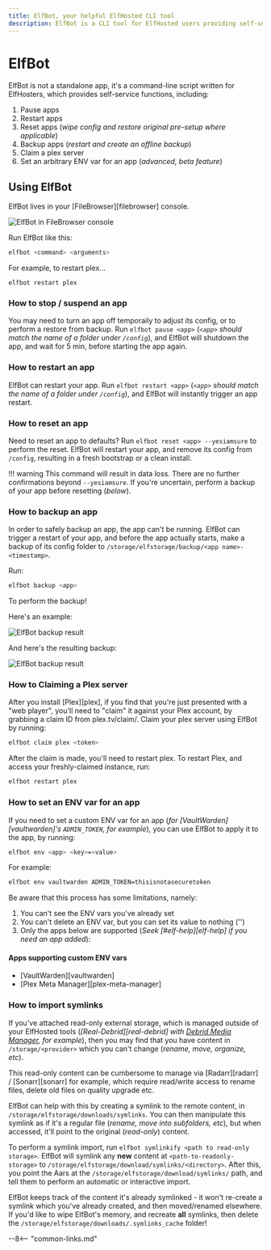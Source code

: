 ```yaml
---
title: ElfBot, your helpful ElfHosted CLI tool
description: ElfBot is a CLI tool for ElfHosted users providing self-service functions such as restarts, backups, and Plex claims
---
```

# ElfBot

ElfBot is not a standalone app, it's a command-line script written for ElfHosters, which provides self-service functions, including:

1. Pause apps
2. Restart apps
3. Reset apps (*wipe config and restore original pre-setup where applicable*)
4. Backup apps (*restart and create an offline backup*)
5. Claim a plex server
6. Set an arbitrary ENV var for an app (*advanced, beta feature*)

## Using ElfBot

ElfBot lives in your [FileBrowser][filebrowser] console. 

![ElfBot in FileBrowser console](/images/elfbot-filebrowser-console.png)

Run ElfBot like this:

```bash
elfbot <command> <arguments>
```

For example, to restart plex...

```
elfbot restart plex
```

### How to stop / suspend an app

You may need to turn an app off temporaily to adjust its config, or to perform a restore from backup. Run `elfbot pause <app>` (*`<app>` should match the name of a folder under `/config`*), and ElfBot will shutdown the app, and wait for 5 min, before starting the app again.

### How to restart an app

ElfBot can restart your app. Run `elfbot restart <app>` (*`<app>` should match the name of a folder under `/config`*), and ElfBot will instantly trigger an app restart.

### How to reset an app

Need to reset an app to defaults? Run `elfbot reset <app> --yesiamsure` to perform the reset. ElfBot will restart your app, and remove its config from `/config`, resulting in a fresh bootstrap or a clean install.

!!! warning
    This command will result in data loss. There are no further confirmations beyond `--yesiamsure`. If you're uncertain, perform a backup of your app before resetting (*below*).

### How to backup an app

In order to safely backup an app, the app can't be running. ElfBot can trigger a restart of your app, and before the app actually starts, make a backup of its config folder to `/storage/elfstorage/backup/<app name>-<timestamp>`.

Run:

```bash
elfbot backup <app>
```

To perform the backup!

Here's an example:

![ElfBot backup result](/images/elfbot-backup-1.png)

And here's the resulting backup:

![ElfBot backup result](/images/elfbot-backup-2.png)

### How to Claiming a Plex server

After you install [Plex][plex], if you find that you're just presented with a "web player", you'll need to "claim" it against your Plex account, by grabbing a claim ID from plex.tv/claim/. Claim your plex server using ElfBot by running:

```bash
elfbot claim plex <token>
```

After the claim is made, you'll need to restart plex. To restart Plex, and access your freshly-claimed instance, run:

```bash
elfbot restart plex
```

### How to set an ENV var for an app

If you need to set a custom ENV var for an app (*for [VaultWarden][vaultwarden]'s `ADMIN_TOKEN`, for example*), you can use ElfBot to apply it to the app, by running:

```bash
elfbot env <app> <key>=<value>
```

For example:

```bash
elfbot env vaultwarden ADMIN_TOKEN=thisisnotasecuretoken
```

Be aware that this process has some limitations, namely:

1. You can't see the ENV vars you've already set
2. You can't delete an ENV var, but you can set its value to nothing ('')
3. Only the apps below are supported (*Seek [#elf-help][elf-help] if you need an app added*):

#### Apps supporting custom ENV vars

* [VaultWarden][vaultwarden]
* [Plex Meta Manager][plex-meta-manager]

### How to import symlinks

If you've attached read-only external storage, which is managed outside of your ElfHosted tools (*[Real-Debrid][real-debrid] with [Debrid Media Manager](https://debridmediamanager.com/), for example*), then you may find that you have content in `/storage/<provider>` which you can't change (*rename, move, organize, etc*).

This read-only content can be cumbersome to manage via [Radarr][radarr] / [Sonarr][sonarr] for example, which require read/write access to rename files, delete old files on quality upgrade etc.

ElfBot can help with this by creating a symlink to the remote content, in `/storage/elfstorage/downloads/symlinks`. You can then manipulate this symlink as if it's a regular file (*rename, move into subfolders, etc*), but when accessed, it'll point to the original (*read-only*) content.

To perform a symlink import, run `elfbot symlinkify <path to read-only storage>`. ElfBot will symlink any **new**  content at `<path-to-readonly-storage>` to `/storage/elfstorage/download/symlinks/<directory>`. After this, you point the Aars at the `/storage/elfstorage/download/symlinks/` path, and tell them to perform an automatic or interactive import.

ElfBot keeps track of the content it's already symlinked - it won't re-create a symlink which you've already created, and then moved/renamed elsewhere. If you'd like to wipe ElfBot's memory, and recreate **all** symlinks, then delete the `/storage/elfstorage/downloads/.symlinks_cache` folder!

--8<-- "common-links.md"